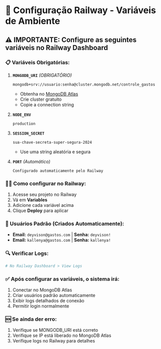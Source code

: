 # 🚂 Configuração Railway - Variáveis de Ambiente

## ⚠️ IMPORTANTE: Configure as seguintes variáveis no Railway Dashboard

### 📋 Variáveis Obrigatórias:

1. **`MONGODB_URI`** *(OBRIGATÓRIO)*
   ```
   mongodb+srv://usuario:senha@cluster.mongodb.net/controle_gastos
   ```
   - Obtenha no [MongoDB Atlas](https://cloud.mongodb.com)
   - Crie cluster gratuito
   - Copie a connection string

2. **`NODE_ENV`** 
   ```
   production
   ```

3. **`SESSION_SECRET`** 
   ```
   sua-chave-secreta-super-segura-2024
   ```
   - Use uma string aleatória e segura

4. **`PORT`** *(Automático)*
   ```
   Configurado automaticamente pelo Railway
   ```

### 🏃‍♂️ Como configurar no Railway:

1. Acesse seu projeto no Railway
2. Vá em **Variables** 
3. Adicione cada variável acima
4. Clique **Deploy** para aplicar

### 👥 Usuários Padrão (Criados Automaticamente):

- **Email:** `deyvison@gastos.com` | **Senha:** `deyvison!`
- **Email:** `kallenya@gastos.com` | **Senha:** `kallenya!`

### 🔍 Verificar Logs:

```bash
# No Railway Dashboard > View Logs
```

### ✅ Após configurar as variáveis, o sistema irá:

1. Conectar no MongoDB Atlas
2. Criar usuários padrão automaticamente  
3. Exibir logs detalhados de conexão
4. Permitir login normalmente

### 🆘 Se ainda der erro:

1. Verifique se MONGODB_URI está correto
2. Verifique se IP está liberado no MongoDB Atlas
3. Verifique logs no Railway para detalhes
